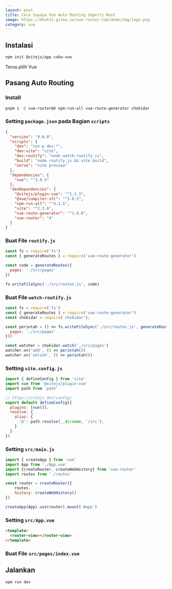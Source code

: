 ```yaml
---
layout: post
title: Cara Supaya Vue Auto Routing Seperti Nuxt
image: https://bhuh12.gitee.io/vue-router-tab/demo/img/logo.png
category: vue
---
```


## Instalasi

```bash
npm init @vitejs/app coba-vue
```

Terus pilih Vue

## Pasang Auto Routing

### Install

```bash
pnpm i -D vue-router@4 npm-run-all vue-route-generator chokidar
```

### Setting `package.json` pada Bagian `scripts`

```json
{
  "version": "0.0.0",
  "scripts": {
    "dev": "run-p dev:*",
    "dev:vite": "vite",
    "dev:routify": "node watch-routify.js",
    "build": "node routify.js && vite build",
    "serve": "vite preview"
  },
  "dependencies": {
    "vue": "^3.0.5"
  },
  "devDependencies": {
    "@vitejs/plugin-vue": "^1.2.3",
    "@vue/compiler-sfc": "^3.0.5",
    "npm-run-all": "^4.1.5",
    "vite": "^2.3.8",
    "vue-route-generator": "^1.0.0",
    "vue-router": "4"
  }
}
```

### Buat File `routify.js`

```javascript
const fs = require('fs')
const { generateRoutes } = require('vue-route-generator')

const code = generateRoutes({
  pages: './src/pages'
})

fs.writeFileSync('./src/routes.js', code)
```

### Buat File `watch-routify.js`

```javascript
const fs = require('fs')
const { generateRoutes } = require('vue-route-generator')
const chokidar = require('chokidar');

const perintah = () => fs.writeFileSync('./src/routes.js', generateRoutes({
  pages: './src/pages'
}))

const watcher = chokidar.watch('./src/pages')
watcher.on('add', () => perintah())
watcher.on('unlink', () => perintah())
```

### Setting `vite.config.js`

```javascript
import { defineConfig } from 'vite'
import vue from '@vitejs/plugin-vue'
import path from 'path'

// https://vitejs.dev/config/
export default defineConfig({
  plugins: [vue()],
  resolve: {
    alias: {
      '@': path.resolve(__dirname, '/src'),
    }
  }
})
```

### Setting `src/main.js`

```javascript
import { createApp } from 'vue'
import App from './App.vue'
import {createRouter, createWebHistory} from 'vue-router'
import routes from './routes'

const router = createRouter({
	routes,
	history: createWebHistory()
})

createApp(App).use(router).mount('#app')
```

### Setting `src/App.vue`

```html
<template>
  <router-view></router-view>
</template>
```

### Buat File `src/pages/index.vue`

## Jalankan

```bash
npm run dev
```